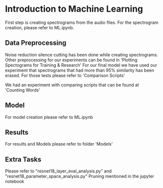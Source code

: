 # Introduction to Machine Learning

First step is creating spectrograms from the audio files. For the spectrogram creation, please refer to ML.ipynb.

## Data Preprocessing

Noise reduction silence cutting has been done while creating spectrograms. Other preprocessing for our experiments can be found in 'Plotting Spectograms for Training & Research'
For our final model we have used our experiment that spectrograms that had more than 95% similarity has been erased. For those tests please refer to 'Comparison Scripts'

We had an experiment with comparing scripts that can be found at 'Counting Words'

## Model

For model creation please refer to ML.ipynb 

## Results
For results and Models please refer to folder 'Models'

## Extra Tasks

Please refer to "resnet18_layer_eval_analysis.py" and "resnet18_parameter_space_analysis.py" Pruning mentioned in the jupyter notebook

